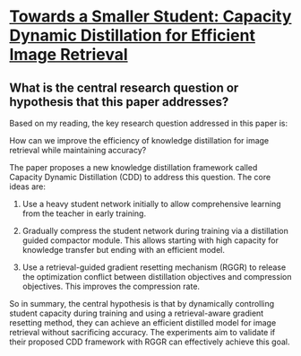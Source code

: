 # [Towards a Smaller Student: Capacity Dynamic Distillation for Efficient   Image Retrieval](https://arxiv.org/abs/2303.09230)

## What is the central research question or hypothesis that this paper addresses?

 Based on my reading, the key research question addressed in this paper is: 

How can we improve the efficiency of knowledge distillation for image retrieval while maintaining accuracy?

The paper proposes a new knowledge distillation framework called Capacity Dynamic Distillation (CDD) to address this question. The core ideas are:

1) Use a heavy student network initially to allow comprehensive learning from the teacher in early training. 

2) Gradually compress the student network during training via a distillation guided compactor module. This allows starting with high capacity for knowledge transfer but ending with an efficient model.

3) Use a retrieval-guided gradient resetting mechanism (RGGR) to release the optimization conflict between distillation objectives and compression objectives. This improves the compression rate.

So in summary, the central hypothesis is that by dynamically controlling student capacity during training and using a retrieval-aware gradient resetting method, they can achieve an efficient distilled model for image retrieval without sacrificing accuracy. The experiments aim to validate if their proposed CDD framework with RGGR can effectively achieve this goal.
